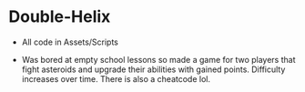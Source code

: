 # Double-Helix
- All code in Assets/Scripts

- Was bored at empty school lessons so made a game for two players that fight asteroids and upgrade their abilities with gained points. Difficulty increases
over time. There is also a cheatcode lol.
